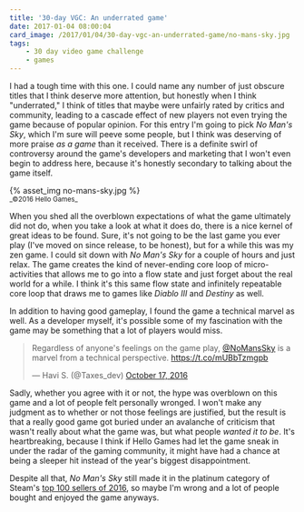 ```yaml
---
title: '30-day VGC: An underrated game'
date: 2017-01-04 08:00:04
card_image: /2017/01/04/30-day-vgc-an-underrated-game/no-mans-sky.jpg
tags:
    - 30 day video game challenge
    - games
---
```

I had a tough time with this one. I could name any number of just obscure titles that I think deserve more attention, but honestly when I think "underrated," I think of titles that maybe were unfairly rated by critics and community, leading to a cascade effect of new players not even trying the game because of popular opinion. For this entry I'm going to pick _No Man's Sky_, which I'm sure will peeve some people, but I think was deserving of more praise _as a game_ than it received. There is a definite swirl of controversy around the game's developers and marketing that I won't even begin to address here, because it's honestly secondary to talking about the game itself.

<p>{% asset_img no-mans-sky.jpg %}<br><small>_©2016 Hello Games_</small></p>

When you shed all the overblown expectations of what the game ultimately did not do, when you take a look at what it does do, there is a nice kernel of great ideas to be found.<!-- more --> Sure, it's not going to be the last game you ever play (I've moved on since release, to be honest), but for a while this was my zen game. I could sit down with _No Man's Sky_ for a couple of hours and just relax. The game creates the kind of never-ending core loop of micro-activities that allows me to go into a flow state and just forget about the real world for a while. I think it's this same flow state and infinitely repeatable core loop that draws me to games like _Diablo III_ and _Destiny_ as well.

In addition to having good gameplay, I found the game a technical marvel as well. As a developer myself, it's possible some of my fascination with the game may be something that a lot of players would miss.

<blockquote class="twitter-tweet" data-lang="en"><p lang="en" dir="ltr">Regardless of anyone&#39;s feelings on the game play, <a href="https://twitter.com/NoMansSky">@NoMansSky</a> is a marvel from a technical perspective. <a href="https://t.co/mUBbTzmgpb">https://t.co/mUBbTzmgpb</a></p>&mdash; Havi S. (@Taxes_dev) <a href="https://twitter.com/Taxes_dev/status/788157426667130880">October 17, 2016</a></blockquote><script async src="//platform.twitter.com/widgets.js" charset="utf-8"></script>

Sadly, whether you agree with it or not, the hype was overblown on this game and a lot of people felt personally wronged. I won't make any judgment as to whether or not those feelings are justified, but the result is that a really good game got buried under an avalanche of criticism that wasn't really about what the game was, but what people _wanted it to be_. It's heartbreaking, because I think if Hello Games had let the game sneak in under the radar of the gaming community, it might have had a chance at being a sleeper hit instead of the year's biggest disappointment.

Despite all that, _No Man's Sky_ still made it in the platinum category of Steam's [top 100 sellers of 2016](http://store.steampowered.com/sale/2016_top_sellers/), so maybe I'm wrong and a lot of people bought and enjoyed the game anyways.